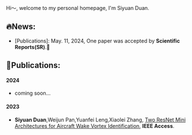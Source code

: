 Hi～, welcome to my personal homepage, I'm Siyuan Duan.
## 🔥News:

+ [Publications]: May. 11, 2024, One paper was accepted by **Scientific Reports(SR)**.🎉

## 📑Publications:

#### 2024
+ coming soon...
#### 2023

+ **Siyuan Duan**,Weijun Pan,Yuanfei Leng,Xiaolei Zhang, [Two ResNet Mini Architectures for Aircraft Wake Vortex Identification](https://ieeexplore.ieee.org/document/10054052), **IEEE Access**.

<!--
**duansiyuanNB/duansiyuanNB** is a ✨ _special_ ✨ repository because its `README.md` (this file) appears on your GitHub profile.

Here are some ideas to get you started:

- 🔭 I’m currently working on ...
- 🌱 I’m currently learning ...
- 👯 I’m looking to collaborate on ...
- 🤔 I’m looking for help with ...
- 💬 Ask me about ...
- 📫 How to reach me: ...
- 😄 Pronouns: ...
- ⚡ Fun fact: ...
👋
-->
